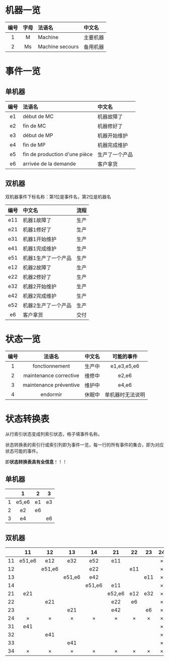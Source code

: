 # 机器一览
| 编号  | 字母  | 法语名          | 中文名   |
| :---: | :---: | :-------------- | :------- |
|   1   |   M   | Machine         | 主要机器 |
|   2   |  Ms   | Machine secours | 备用机器 |

# 事件一览
## 单机器

| 编号  | 法语名                        | 中文名         |
| :---: | :---------------------------- | :------------- |
|  e1   | début de MC                   | 机器故障了     |
|  e2   | fin de MC                     | 机器修好了     |
|  e3   | début de MP                   | 机器开始维护   |
|  e4   | fin de MP                     | 机器完成维护   |
|  e5   | fin de production d'une pièce | 生产了一个产品 |
|  e6   | arrivée de la demande         | 客户拿货       |

## 双机器

双机器事件下标名称：第1位是事件名，第2位是机器名

| 编号  | 中文名              | 流程  |
| :---: | :------------------ | :---: |
|  e11  | 机器1故障了         | 生产  |
|  e21  | 机器1修好了         | 生产  |
|  e31  | 机器1开始维护       | 生产  |
|  e41  | 机器1完成维护       | 生产  |
|  e51  | 机器1生产了一个产品 | 生产  |
|  e12  | 机器2故障了         | 生产  |
|  e22  | 机器2修好了         | 生产  |
|  e32  | 机器2开始维护       | 生产  |
|  e42  | 机器2完成维护       | 生产  |
|  e52  | 机器2生产了一个产品 | 生产  |
|  e6   | 客户拿货            | 交付  |

# 状态一览

| 编号  |         法语名         | 中文名 |    可能的事件    |
| :---: | :--------------------: | :----- | :--------------: |
|   1   |     fonctionnement     | 生产中 |   e1,e3,e5,e6    |
|   2   | maintenance corrective | 维修中 |      e2,e6       |
|   3   | maintenance préventive | 维护中 |      e4,e6       |
|   4   |        endormir        | 休眠中 | 单机器时无法说明 |

# 状态转换表

从行索引状态变成列索引状态，格子填事件名称。

状态转换表的索引行或索引列即为事件一览，每一行的所有事件的集合，即为对应状态可能的事件。

即**状态转换表具有全信息**！！！

## 单机器

|       |   1   |   2   |   3   |
| :---: | :---: | :---: | :---: |
|   1   | e5,e6 |  e1   |  e3   |
|   2   |  e2   |  e6   |       |
|   3   |  e4   |       |  e6   |

## 双机器

|       |   11   |   12   |   13   |   14   |   21   |  22   |  23   |  24   |   31   |  32   |  33   |  34   |
| :---: | :----: | :----: | :----: | :----: | :----: | :---: | :---: | :---: | :----: | :---: | :---: | :---: |
|  11   | e51,e6 |  e12   |  e32   |  e52   |  e11   |       |       |   ×   |  e31   |       |       |   ×   |
|  12   |        | e51,e6 |        |  e22   |        |  e11  |       |   ×   |        |  e31  |       |   ×   |
|  13   |        |        | e51,e6 |  e42   |        |       |  e11  |   ×   |        |       |  e31  |   ×   |
|  14   |        |        |        | e51,e6 |  e11   |       |       |   ×   |  e31   |       |       |   ×   |
|  21   |  e21   |        |        |        | e52,e6 |  e12  |  e32  |   ×   |        |       |       |   ×   |
|  22   |        |  e21   |        |        |  e22   |  e6   |       |   ×   |        |       |       |   ×   |
|  23   |        |        |  e21   |        |  e42   |       |  e6   |   ×   |        |       |       |   ×   |
|  24   |   ×    |   ×    |   ×    |   ×    |   ×    |   ×   |   ×   |   ×   |   ×    |   ×   |   ×   |   ×   |
|  31   |  e41   |        |        |        |        |       |       |   ×   | e52,e6 |  e12  |  e32  |   ×   |
|  32   |        |  e41   |        |        |        |       |       |   ×   |  e22   |  e6   |       |   ×   |
|  33   |        |        |  e41   |        |        |       |       |   ×   |  e42   |       |  e6   |   ×   |
|  34   |   ×    |   ×    |   ×    |   ×    |   ×    |   ×   |   ×   |   ×   |   ×    |   ×   |   ×   |   ×   |